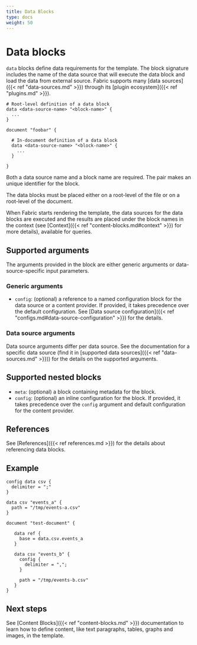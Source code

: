```yaml
---
title: Data Blocks
type: docs
weight: 50
---
```


# Data blocks

`data` blocks define data requirements for the template. The block signature includes the name of the data source that will execute the data block and load the data from external source. Fabric supports many [data sources]({{< ref "data-sources.md" >}}) through its [plugin ecosystem]({{< ref "plugins.md" >}}).

```hcl
# Root-level definition of a data block
data <data-source-name> "<block-name>" {
  ...
}

document "foobar" {

  # In-document definition of a data block
  data <data-source-name> "<block-name>" {
    ...
  }

}
```

Both a data source name and a block name are required. The pair makes an unique identifier for the block.

The data blocks must be placed either on a root-level of the file or on a root-level of the document.

When Fabric starts rendering the template, the data sources for the data blocks are executed and the results are placed under the block names in the context (see [Context]({{< ref "content-blocks.md#context" >}}) for more details), available for queries.

## Supported arguments

The arguments provided in the block are either generic arguments or data-source-specific input parameters.

### Generic arguments

- `config`: (optional) a reference to a named configuration block for the data source or a content provider. If provided, it takes precedence over the default configuration. See [Data source configuration]({{< ref "configs.md#data-source-configuration" >}}) for the details.

### Data source arguments

Data source arguments differ per data source. See the documentation for a specific data source (find it in [supported data sources]({{< ref "data-sources.md" >}})) for the details on the supported arguments.

## Supported nested blocks

- `meta`: (optional) a block containing metadata for the block.
- `config`: (optional) an inline configuration for the block. If provided, it takes precedence over the `config` argument and default configuration for the content provider.

## References

See [References]({{< ref references.md >}}) for the details about referencing data blocks.

## Example

```hcl
config data csv {
  delimiter = ";"
}

data csv "events_a" {
  path = "/tmp/events-a.csv"
}

document "test-document" {

   data ref {
     base = data.csv.events_a
   }

   data csv "events_b" {
     config {
       delimiter = ",";
     }

     path = "/tmp/events-b.csv"
   }
}
```

## Next steps

See [Content Blocks]({{< ref "content-blocks.md" >}}) documentation to learn how to define content, like text paragraphs, tables, graphs and images, in the template.
